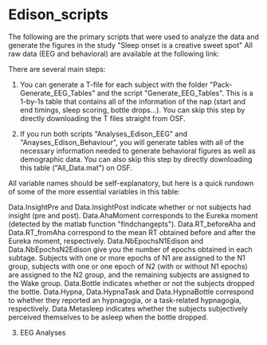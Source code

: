 # Edison_scripts

The following are the primary scripts that were used to analyze the data and generate the figures in the study "Sleep onset is a creative sweet spot"
All raw data (EEG and behavioral) are available at the following link:

There are several main steps: 

1) You can generate a T-file for each subject with the folder "Pack-Generate_EEG_Tables" and the script "Generate_EEG_Tables".
This is a 1-by-1s table that contains all of the information of the nap (start and end timings, sleep scoring, bottle drops...). 
You can skip this step by directly downloading the T files straight from OSF.

2) If you run both scripts "Analyses_Edison_EEG" and "Anayses_Edison_Behaviour", you will generate tables with all of the necessary information needed to 
generate behavioral figures as well as demographic data. You can also skip this step by directly downloading this table ("All_Data.mat") on OSF.

All variable names should be self-explanatory, but here is a quick rundown of some of the more essential variables in this table:

Data.InsightPre and Data.InsightPost indicate whether or not subjects had insight (pre and post).
Data.AhaMoment corresponds to the Eureka moment (detected by the matlab function "findchangepts").
Data.RT_beforeAha and Data.RT_fromAha correspond to the mean RT obtained before and after the Eureka moment, respectively.
Data.NbEpochsN1Edison and Data.NbEpochsN2Edison give you the number of epochs obtained in each subtage.
Subjects with one or more epochs of N1 are assigned to the N1 group, subjects with one or one epoch of N2 (with or without N1 epochs) are assigned to the N2 group,
and the remaining subjects are assigned to the Wake group.
Data.Bottle indicates whether or not the subjects dropped the bottle.
Data.Hypna, Data.HypnaTask and Data.HypnaBottle correspond to whether they reported an hypnagogia, or a task-related hypnagogia, respectively.
Data.Metasleep indicates whether the subjects subjectively perceived themselves to be asleep when the bottle dropped.


3) EEG Analyses




